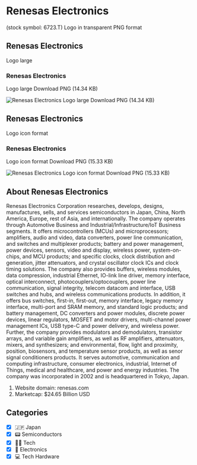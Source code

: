 # Renesas Electronics
 (stock symbol: 6723.T) Logo in transparent PNG format

## Renesas Electronics
 Logo large

### Renesas Electronics
 Logo large Download PNG (14.34 KB)

![Renesas Electronics
 Logo large Download PNG (14.34 KB)](/img/orig/6723.T_BIG-180ef288.png)

## Renesas Electronics
 Logo icon format

### Renesas Electronics
 Logo icon format Download PNG (15.33 KB)

![Renesas Electronics
 Logo icon format Download PNG (15.33 KB)](/img/orig/6723.T-77040c0f.png)

## About Renesas Electronics


Renesas Electronics Corporation researches, develops, designs, manufactures, sells, and services semiconductors in Japan, China, North America, Europe, rest of Asia, and internationally. The company operates through Automotive Business and Industrial/Infrastructure/IoT Business segments. It offers microcontrollers (MCUs) and microprocessors; amplifiers, audio and video, data converters, power line communication, and switches and multiplexer products; battery and power management, power devices, sensors, video and display, wireless power, system-on-chips, and MCU products; and specific clocks, clock distribution and generation, jitter attenuators, and crystal oscillator clock ICs and clock timing solutions. The company also provides buffers, wireless modules, data compression, industrial Ethernet, IO-link line driver, memory interface, optical interconnect, photocouplers/optocouplers, power line communication, signal integrity, telecom datacom and interface, USB switches and hubs, and wireless communications products. In addition, it offers bus switches, first-in, first-out, memory interface, legacy memory interface, multi-port and SRAM memory, and standard logic products; and battery management, DC converters and power modules, discrete power devices, linear regulators, MOSFET and motor drivers, multi-channel power management ICs, USB type-C and power delivery, and wireless power. Further, the company provides modulators and demodulators, transistor arrays, and variable gain amplifiers, as well as RF amplifiers, attenuators, mixers, and synthesizers; and environmental, flow, light and proximity, position, biosensors, and temperature sensor products, as well as senor signal conditioners products. It serves automotive, communication and computing infrastructure, consumer electronics, industrial, Internet of Things, medical and healthcare, and power and energy industries. The company was incorporated in 2002 and is headquartered in Tokyo, Japan.

1. Website domain: renesas.com
2. Marketcap: $24.65 Billion USD


## Categories
- [x] 🇯🇵 Japan
- [x] 📟 Semiconductors
- [x] 👩‍💻 Tech
- [x] 🔌 Electronics
- [x] 💻 Tech Hardware
